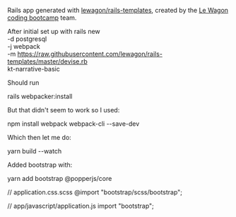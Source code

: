 Rails app generated with [lewagon/rails-templates](https://github.com/lewagon/rails-templates), created by the [Le Wagon coding bootcamp](https://www.lewagon.com) team.


After initial set up with
rails new \
  -d postgresql \
  -j webpack \
  -m https://raw.githubusercontent.com/lewagon/rails-templates/master/devise.rb \
  kt-narrative-basic


Should run

rails webpacker:install

But that didn't seem to work so I used:

npm install webpack webpack-cli --save-dev

Which then let me do:

yarn build --watch



Added bootstrap with:

yarn add bootstrap @popperjs/core

// application.css.scss
@import "bootstrap/scss/bootstrap";

// app/javascript/application.js
import "bootstrap";
